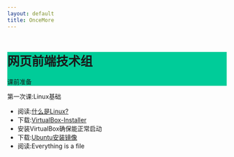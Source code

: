 ```yaml
---
layout: default
title: OnceMore
---
```

<div class="jumbotron" style="background-color: #00cc99;">
    <div class="container" style="margin-top:50px;">
    <h1>网页前端技术组</h1>
    <p>课前准备</p>
    </div>
</div>
<div id="content">
    <div class="panel panel-primary">
        <div class="panel-heading">第一次课:Linux基础</div>
        <div class="panel-body">
            <ul class="list-group">
                <li class="list-group-item">阅读:<a href="http://my.oschina.net/arvinjones/blog/139488">什么是Linux?</a></li>
                <li class="list-group-item">下载:<a href="http://download.virtualbox.org/virtualbox/5.0.8/VirtualBox-5.0.8-103449-Win.exe">VirtualBox-Installer</a></li>
                <li class="list-group-item">安装VirtualBox确保能正常启动</li>
                <li class="list-group-item">下载:<a href="ftp://ftp.sjtu.edu.cn/ubuntu-cd/14.04.3/ubuntu-14.04.3-desktop-amd64.iso">Ubuntu安装镜像</a></li>
                <li class="list-group-item">阅读:<a href="https://en.wikipedia.org/wiki/Everything_is_a_file"></a>Everything is a file</li>
            </ul>
        </div>
    </div>
</div>

